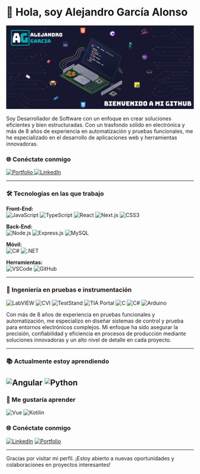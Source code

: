 # 👋 Hola, soy Alejandro García Alonso

<img src="https://raw.githubusercontent.com/AletzMan/aletzman.github.io/4c59eea1d9f7a5b4a6a69df5437e4e657077b707/assets/images/background_github.svg"/>

Soy Desarrollador de Software con un enfoque en crear soluciones eficientes y bien estructuradas. Con un trasfondo sólido en electrónica y más de 8 años de experiencia en automatización y pruebas funcionales, me he especializado en el desarrollo de aplicaciones web y herramientas innovadoras.

### 🌐 Conéctate conmigo

<a href="https://alejandro-garcia.dev/" target="_blank">
    <img src="https://img.shields.io/badge/portfolio-3B4254?style=for-the-badge&logo=portfolio&logoColor=white" alt="Portfolio">
</a>
<a href="https://www.linkedin.com/in/alejandro-garcia-dev/" target="_blank">
    <img src="https://img.shields.io/badge/LinkedIn-0077B5?style=for-the-badge&logo=linkedin&logoColor=white" alt="LinkedIn">
</a>


---

### 🛠 Tecnologías en las que trabajo

**Front-End:**  
![JavaScript](https://img.shields.io/badge/-JavaScript-%23F7DF1E?style=for-the-badge&logo=javascript&logoColor=000)
![TypeScript](https://img.shields.io/badge/-TypeScript-%23007ACC?style=for-the-badge&logo=typescript&logoColor=FFF)
![React](https://img.shields.io/badge/React-20232A?style=for-the-badge&logo=react&logoColor=61DAFB)
![Next.js](https://img.shields.io/badge/next.js-000000?style=for-the-badge&logo=nextdotjs&logoColor=white)
![CSS3](https://img.shields.io/badge/CSS3-1572B6?style=for-the-badge&logo=css3&logoColor=white)

**Back-End:**  
![Node.js](https://img.shields.io/badge/Node.js-339933?style=for-the-badge&logo=nodedotjs&logoColor=white)
![Express.js](https://img.shields.io/badge/Express.js-000000?style=for-the-badge&logo=express&logoColor=white)
![MySQL](https://img.shields.io/badge/MySQL-005C84?style=for-the-badge&logo=mysql&logoColor=white)

**Móvil:**  
![C#](https://img.shields.io/badge/C%23-239120?style=for-the-badge&logo=c-sharp&logoColor=white)
![.NET](https://img.shields.io/badge/.NET-512BD4?style=for-the-badge&logo=dotnet&logoColor=white)

**Herramientas:**  
![VSCode](https://img.shields.io/badge/VSCode-0078D4?style=for-the-badge&logo=visual%20studio%20code&logoColor=white)
![GitHub](https://img.shields.io/badge/GitHub-100000?style=for-the-badge&logo=github&logoColor=white)

---

### 🤖 Ingeniería en pruebas e instrumentación
 
![LabVIEW](https://img.shields.io/badge/labview-FFE600?style=for-the-badge&logo=labview&logoColor=black)
![CVI](https://img.shields.io/badge/cvi-00979c?style=for-the-badge&logo=cvi&logoColor=white)
![TestStand](https://img.shields.io/badge/teststand-00979c?style=for-the-badge&logo=teststand&logoColor=white)
![TIA Portal](https://img.shields.io/badge/tia_portal-3B4254?style=for-the-badge&logo=siemens&logoColor=white)
![C](https://img.shields.io/badge/C-00599C?style=for-the-badge&logo=c&logoColor=white)
![C#](https://img.shields.io/badge/C%23-239120?style=for-the-badge&logo=csharp&logoColor=white)
![Arduino](https://img.shields.io/badge/arduino-00979C?style=for-the-badge&logo=arduino&logoColor=white)

Con más de 8 años de experiencia en pruebas funcionales y automatización, me especializo en diseñar sistemas de control y prueba para entornos electrónicos complejos. Mi enfoque ha sido asegurar la precisión, confiabilidad y eficiencia en procesos de producción mediante soluciones innovadoras y un alto nivel de detalle en cada proyecto.

---

### 📚 Actualmente estoy aprendiendo

![Angular](https://img.shields.io/badge/-Angular-%23DD1B16?style=for-the-badge&logo=angular&logoColor=FFF)
![Python](https://img.shields.io/badge/-Python-%23F7DF1E?style=for-the-badge&logo=python&logoColor=496)
---

### 🚀 Me gustaría aprender

![Vue](https://img.shields.io/badge/-Vue-000000?style=for-the-badge&logo=vue&logoColor=CCC)
![Kotilin](https://img.shields.io/badge/-Kotlin-000000?style=for-the-badge&logo=kotlin&logoColor=CCC)

### 🌐 Conéctate conmigo

[![LinkedIn](https://img.shields.io/badge/LinkedIn-0077B5?style=for-the-badge&logo=linkedin&logoColor=white)](https://www.linkedin.com/in/alejandro-garcia-dev/)
[![Portfolio](https://img.shields.io/badge/Portfolio-3B4254?style=for-the-badge&logo=portfolio&logoColor=white)](https://alejandro-garcia.dev/)

---

Gracias por visitar mi perfil. ¡Estoy abierto a nuevas oportunidades y colaboraciones en proyectos interesantes!

